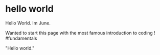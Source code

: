 # hello world
Hello World. Im June.

Wanted to start this page with the most famous introduction to coding ! #fundamentals

"Hello world." 
